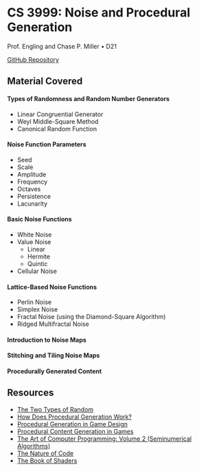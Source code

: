# CS 3999: Noise and Procedural Generation
Prof. Engling and Chase P. Miller • D21 

[GitHub Repository](https://github.com/TheCPMills/NoiseAndProceduralGeneration)

## Material Covered

#### Types of Randomness and Random Number Generators
- Linear Congruential Generator
- Weyl Middle-Square Method
- Canonical Random Function
#### Noise Function Parameters
- Seed
- Scale
- Amplitude
- Frequency
- Octaves
- Persistence
- Lacunarity
#### Basic Noise Functions
- White Noise
- Value Noise
     - Linear
     - Hermite
     - Quintic
- Cellular Noise
#### Lattice-Based Noise Functions
- Perlin Noise
- Simplex Noise
- Fractal Noise (using the Diamond-Square Algorithm)
- Ridged Multifractal Noise
#### Introduction to Noise Maps
#### Stitching and Tiling Noise Maps
#### Procedurally Generated Content

## Resources
- [The Two Types of Random](https://youtu.be/dwI5b-wRLic)
- [How Does Procedural Generation Work?](https://youtu.be/-POwgollFeY)
- [Procedural Generation in Game Design](https://drive.google.com/file/d/10refOjoLAsMrVCumJItz_c3wlQONxwMd/view?usp=sharing)
- [Procedural Content Generation in Games](http://pcgbook.com/)
- [The Art of Computer Programming: Volume 2 (Seminumerical Algorithms)](https://seriouscomputerist.atariverse.com/media/pdf/book/Art%20of%20Computer%20Programming%20-%20Volume%202%20(Seminumerical%20Algorithms).pdf)
- [The Nature of Code](https://natureofcode.com/book/introduction/)
- [The Book of Shaders](https://thebookofshaders.com/)
